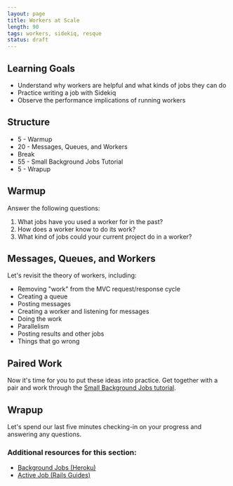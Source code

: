 ```yaml
---
layout: page
title: Workers at Scale
length: 90
tags: workers, sidekiq, resque
status: draft
---
```


## Learning Goals

* Understand why workers are helpful and what kinds of jobs they can do
* Practice writing a job with Sidekiq
* Observe the performance implications of running workers

## Structure

* 5 - Warmup
* 20 - Messages, Queues, and Workers
* Break
* 55 - Small Background Jobs Tutorial
* 5 - Wrapup

## Warmup

Answer the following questions:

1. What jobs have you used a worker for in the past?
2. How does a worker know to do its work?
3. What kind of jobs could your current project do in a worker?

## Messages, Queues, and Workers

Let's revisit the theory of workers, including:

* Removing "work" from the MVC request/response cycle
* Creating a queue
* Posting messages
* Creating a worker and listening for messages
* Doing the work
* Parallelism
* Posting results and other jobs
* Things that go wrong

## Paired Work

Now it's time for you to put these ideas into practice. Get together with a
pair and work through the [Small Background Jobs tutorial](http://tutorials.jumpstartlab.com/topics/performance/small_background_jobs.html).

## Wrapup

Let's spend our last five minutes checking-in on your progress and answering any questions.

### Additional resources for this section:
* [Background Jobs (Heroku)](https://devcenter.heroku.com/articles/background-jobs-queueing)
* [Active Job (Rails Guides)](http://edgeguides.rubyonrails.org/active_job_basics.html)
